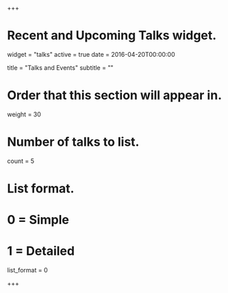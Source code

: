 +++
# Recent and Upcoming Talks widget.
widget = "talks"
active = true
date = 2016-04-20T00:00:00

title = "Talks and Events"
subtitle = ""

# Order that this section will appear in.
weight = 30

# Number of talks to list.
count = 5

# List format.
#   0 = Simple
#   1 = Detailed
list_format = 0

+++

